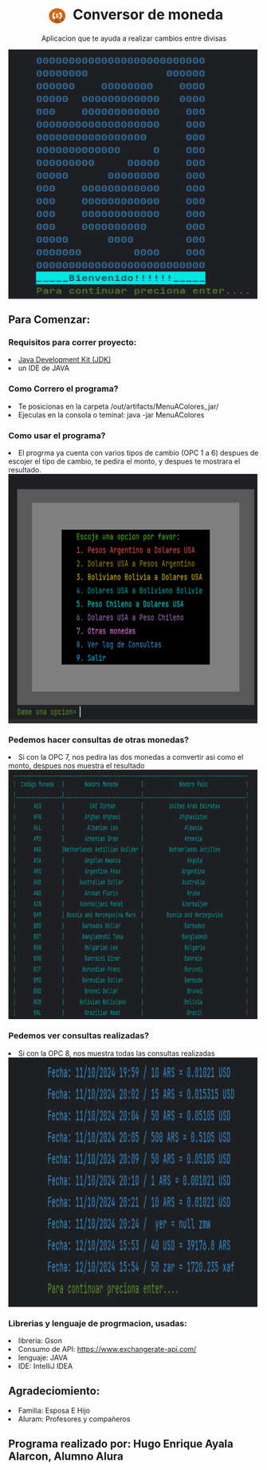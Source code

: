 <h1 align="center"><img align="center" src="/src/img/ModenasCAmbio.png" width="50" height="35"/> Conversor de moneda </h1>
<p align="center">Aplicacion que te ayuda a realizar cambios entre divisas</p>

<img align="center" src="/src/img/CapturaPantalla2.png" width="500" height="500" />

<h2>Para Comenzar:</h2>
<h3>Requisitos para correr proyecto:</h3>
<li><a href="https://www.oracle.com/mx/java/technologies/downloads/"> Java Development Kit (JDK) </a> </li>
<li>un IDE de JAVA</li>

<h3>Como Correro el programa?</h3>
<li>Te posicionas en la carpeta /out/artifacts/MenuAColores_jar/</li>
<li>Ejeculas en la consola o teminal: java -jar MenuAColores</li>

<h3>Como usar el programa? </h3>
<li>El progrma ya cuenta con varios tipos de cambio (OPC 1 a 6) despues de escojer  el tipo de cambio, te pedira el monto, y despues te mostrara el resultado.</li>
<img align="center" src="/src/img/CapturaPantalla1.png" width="500" height="500"/>

<h3>Pedemos hacer consultas de otras monedas?</h3>
<li>Si con la OPC 7, nos pedira las dos monedas a comvertir asi como el monto, despues nos muestra el resultado</li>
<img align="center" src="/src/img/CapturaPantalla3.png" width="500" height="500"/>

<h3>Pedemos ver consultas realizadas?</h3>
<li>Si con la OPC 8, nos muestra todas las consultas realizadas</li>
<img align="center" src="/src/img/CapturaPantalla4.png" width="500" height="500"/>

### Librerias y lenguaje de progrmacion, usadas:
<li>libreria: Gson</li>
<li>Consumo de API: <a href="https://www.exchangerate-api.com/">https://www.exchangerate-api.com/</a> </li>
<li>lenguaje: JAVA</li>
<li>IDE: IntelliJ IDEA</li>

## Agradeciomiento:
<li>Familia: Esposa E Hijo </li>
<li>Aluram: Profesores y compañeros </li>

## Programa realizado por: Hugo Enrique Ayala Alarcon, Alumno Alura
